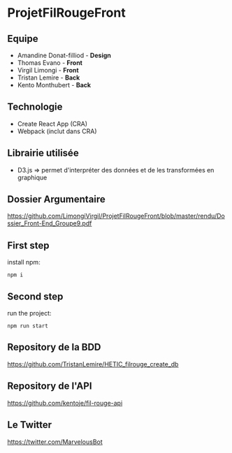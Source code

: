 # ProjetFilRougeFront

## Equipe

- Amandine Donat-filliod - __Design__
- Thomas Evano - __Front__
- Virgil Limongi - __Front__
- Tristan Lemire - __Back__
- Kento Monthubert - __Back__

## Technologie

- Create React App (CRA)
- Webpack (inclut dans CRA)

## Librairie utilisée

- D3.js => permet d'interpréter des données et de les transformées en graphique

## Dossier Argumentaire

https://github.com/LimongiVirgil/ProjetFilRougeFront/blob/master/rendu/Dossier_Front-End_Groupe9.pdf

## First step

install npm:
```
npm i
```
## Second step

run the project:
```
npm run start
```
## Repository de la BDD

https://github.com/TristanLemire/HETIC_filrouge_create_db

## Repository de l'API

https://github.com/kentoje/fil-rouge-api

## Le Twitter

https://twitter.com/MarvelousBot
